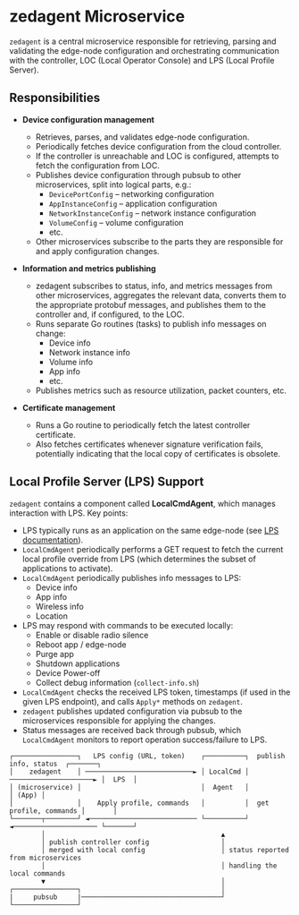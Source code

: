 # zedagent Microservice

`zedagent` is a central microservice responsible for retrieving, parsing and validating
the edge-node configuration and orchestrating communication with the controller, LOC
(Local Operator Console) and LPS (Local Profile Server).

## Responsibilities

- **Device configuration management**
  - Retrieves, parses, and validates edge-node configuration.
  - Periodically fetches device configuration from the cloud controller.
  - If the controller is unreachable and LOC is configured, attempts to fetch
    the configuration from LOC.
  - Publishes device configuration through pubsub to other microservices,
    split into logical parts, e.g.:
    - `DevicePortConfig` – networking configuration
    - `AppInstanceConfig` – application configuration
    - `NetworkInstanceConfig` – network instance configuration
    - `VolumeConfig` – volume configuration
    - etc.
  - Other microservices subscribe to the parts they are responsible for and apply
    configuration changes.

- **Information and metrics publishing**
  - zedagent subscribes to status, info, and metrics messages from other microservices,
    aggregates the relevant data, converts them to the appropriate protobuf messages,
    and publishes them to the controller and, if configured, to the LOC.
  - Runs separate Go routines (tasks) to publish info messages on change:
    - Device info
    - Network instance info
    - Volume info
    - App info
    - etc.
  - Publishes metrics such as resource utilization, packet counters, etc.

- **Certificate management**
  - Runs a Go routine to periodically fetch the latest controller certificate.
  - Also fetches certificates whenever signature verification fails, potentially
    indicating that the local copy of certificates is obsolete.

## Local Profile Server (LPS) Support

`zedagent` contains a component called **LocalCmdAgent**, which manages interaction
with LPS. Key points:

- LPS typically runs as an application on the same edge-node (see [LPS documentation](../../../docs/LPS.md)).
- `LocalCmdAgent` periodically performs a GET request to fetch the current local profile
  override from LPS (which determines the subset of applications to activate).
- `LocalCmdAgent` periodically publishes info messages to LPS:
  - Device info
  - App info
  - Wireless info
  - Location
- LPS may respond with commands to be executed locally:
  - Enable or disable radio silence
  - Reboot app / edge-node
  - Purge app
  - Shutdown applications
  - Device Power-off
  - Collect debug information (`collect-info.sh`)
- `LocalCmdAgent` checks the received LPS token, timestamps (if used in the given LPS endpoint),
  and calls `Apply*` methods on `zedagent`.
- `zedagent` publishes updated configuration via pubsub to the microservices responsible
  for applying the changes.
- Status messages are received back through pubsub, which `LocalCmdAgent` monitors to report
  operation success/failure to LPS.

```text
┌────────────────┐   LPS config (URL, token)    ┌──────────┐  publish info, status  ┌───────┐
│    zedagent    │ ───────────────────────────► │ LocalCmd │ ─────────────────────► │  LPS  │
│ (microservice) │                              │  Agent   │                        │ (App) │
│                │    Apply profile, commands   │          │  get profile, commands │       │
└───────┬────────┘ ◄─────────────────────────── └──────────┘ ◄───────────────────── └───────┘
        │                                            ▲
        │ publish controller config                  │
        │ merged with local config                   │ status reported from microservices
        │                                            │ handling the local commands
        ▼                                            │
┌────────────────┐                                   │
|     pubsub     |───────────────────────────────────┘
└────────────────┘
```
